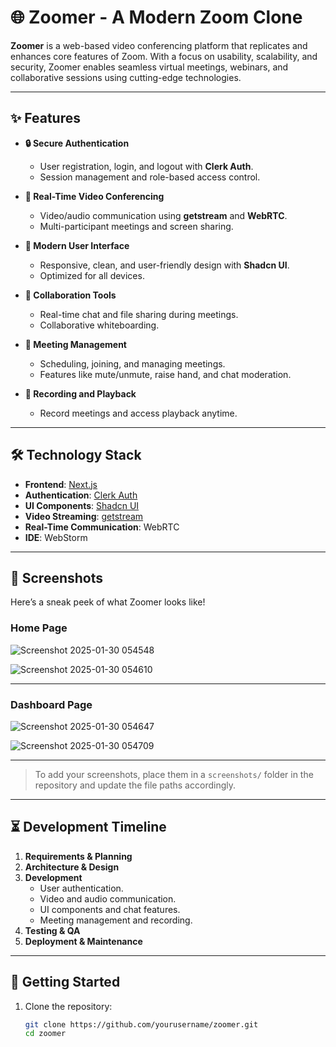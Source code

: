 # 🌐 Zoomer - A Modern Zoom Clone

**Zoomer** is a web-based video conferencing platform that replicates and enhances core features of Zoom. With a focus on usability, scalability, and security, Zoomer enables seamless virtual meetings, webinars, and collaborative sessions using cutting-edge technologies.

---

## ✨ Features

- **🔒 Secure Authentication**
  - User registration, login, and logout with **Clerk Auth**.
  - Session management and role-based access control.

- **🎥 Real-Time Video Conferencing**
  - Video/audio communication using **getstream** and **WebRTC**.
  - Multi-participant meetings and screen sharing.

- **🎨 Modern User Interface**
  - Responsive, clean, and user-friendly design with **Shadcn UI**.
  - Optimized for all devices.

- **💬 Collaboration Tools**
  - Real-time chat and file sharing during meetings.
  - Collaborative whiteboarding.

- **📅 Meeting Management**
  - Scheduling, joining, and managing meetings.
  - Features like mute/unmute, raise hand, and chat moderation.

- **🎥 Recording and Playback**
  - Record meetings and access playback anytime.

---

## 🛠 Technology Stack

- **Frontend**: [Next.js](https://nextjs.org/)
- **Authentication**: [Clerk Auth](https://clerk.dev/)
- **UI Components**: [Shadcn UI](https://shadcn.dev/)
- **Video Streaming**: [getstream](https://getstream.io/)
- **Real-Time Communication**: WebRTC
- **IDE**: WebStorm

---

## 📸 Screenshots

Here’s a sneak peek of what Zoomer looks like!  

### Home Page  
![Screenshot 2025-01-30 054548](https://github.com/user-attachments/assets/3cde7283-b08e-4df1-9091-9d9ce612e044)

![Screenshot 2025-01-30 054610](https://github.com/user-attachments/assets/c2f708b0-d1d0-424b-ad25-8afe7726263a)


---

### Dashboard Page  

![Screenshot 2025-01-30 054647](https://github.com/user-attachments/assets/cff82256-58f2-4071-958f-c906352688da)

![Screenshot 2025-01-30 054709](https://github.com/user-attachments/assets/ea22897d-eafd-4a81-bc55-c7fc86712fa4)


---

> To add your screenshots, place them in a `screenshots/` folder in the repository and update the file paths accordingly.

---

## ⏳ Development Timeline

1. **Requirements & Planning**
2. **Architecture & Design**
3. **Development**
   - User authentication.
   - Video and audio communication.
   - UI components and chat features.
   - Meeting management and recording.
4. **Testing & QA**
5. **Deployment & Maintenance**

---

## 🚀 Getting Started

1. Clone the repository:
   ```bash
   git clone https://github.com/yourusername/zoomer.git
   cd zoomer
